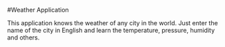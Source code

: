#Weather Application

This application knows the weather of any city in the world.
Just enter the name of the city in English and learn the temperature, pressure, humidity and others.

